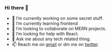 ### Hi there 👋


- 🔭 I’m currently working on some secret stuff.
- 🌱 I’m currently learning frontend
- 👯 I’m looking to collaborate on MERN projects.
- 🤔 I’m looking for help with React.
- 💬 Ask me about any tech related thing.
- 📫 Reach me on [gmail](dahiyabhupesh66@gmail.com) or dm me on [twitter](https://twitter.com/paani__puri_).
<!--
**bhupesh56/bhupesh56** is a ✨ _special_ ✨ repository because its `README.md` (this file) appears on your GitHub profile.


-->
